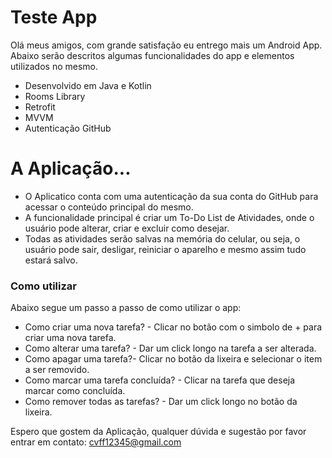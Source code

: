 # Teste App

Olá meus amigos, com grande satisfação eu entrego mais um Android App. Abaixo serão descritos algumas funcionalidades
do app e elementos utilizados no mesmo.

  - Desenvolvido em Java e Kotlin
  - Rooms Library
  - Retrofit
  - MVVM
  - Autenticação GitHub

# A Aplicação...

  - O Aplicatico conta com uma autenticação da sua conta do GitHub para acessar o conteúdo principal do mesmo.
  - A funcionalidade principal é criar um To-Do List de Atividades, onde o usuário pode alterar, criar e excluir como desejar.
  - Todas as atividades serão salvas na memória do celular, ou seja, o usuário pode sair, desligar, reiniciar o aparelho e mesmo assim tudo estará salvo.

### Como utilizar

Abaixo segue um passo a passo de como utilizar o app:

* Como criar uma nova tarefa? - Clicar no botão com o simbolo de + para criar uma nova tarefa.
* Como alterar uma tarefa? - Dar um click longo na tarefa a ser alterada.
* Como apagar uma tarefa?- Clicar no botão da lixeira e selecionar o item a ser removido.
* Como marcar uma tarefa concluída? - Clicar na tarefa que deseja marcar como concluída.
* Como remover todas as tarefas? - Dar um click longo no botão da lixeira.


Espero que gostem da Aplicação, qualquer dúvida e sugestão por favor entrar em contato: cvff12345@gmail.com
